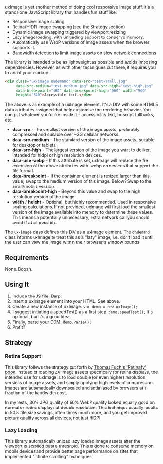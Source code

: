uxImage is yet another method of doing cool responsive image stuff. It's a standalone JavaScript library that handles fun stuff like:

* Responsive image scaling
* Retina/HiDPI image swapping (see the Strategy section)
* Dynamic image swapping triggered by viewport resizing
* Lazy image loading, with unloading support to conserve memory.
* Automatically use WebP versions of image assets when the browser supports it.
* Bandwidth detection to limit image assets on slow network connections

The library is intended to be as lightweight as possible and avoids imposing dependencies. However, as with other techniques out there, it requires you to adapt your markup.

```html
<div class="ux-image ondemand" data-src="test-small.jpg"
     data-src-medium="test-medium.jpg" data-src-high="test-high.jpg"
     data-breakpoint="480" data-breakpoint-high="960" width="960"
     height="540">Accessible text.</div>
```

The above is an example of a uxImage element. It's a DIV with some HTML5 data attributes assigned that help customize the rendering behavior. You can put whatever you'd like inside it - accessibility text, noscript fallbacks, etc.

+ **data-src** - The smallest version of the image assets, preferably compressed and suitable over ~3G cellular networks.
+ **data-src-medium** - The standard version of the image assets, suitable for desktop or tablets.
+ **data-src-high** - The largest version of the image you want to deliver, intended for hidpi or high resolution devices.
+ **data-use-webp** - If this attribute is set, uxImage will replace the file extension of the above attributes with .webp on devices that support the file format.
+ **data-breakpoint** - If the container element is resized larger than this value, swap to the medium version of this image. Below? Swap to the small/mobile version.
+ **data-breakpoint-high** - Beyond this value and swap to the high resolution version of the image.
+ **width** / **height** - Optional, but highly recommended. Used in responsive scaling calculations. If not provided, uxImage will first load the smallest version of the image available into memory to determine these values. This means a potentially unnecessary, extra network call you should avoid if at all possible.

The ```ux-image``` class defines this DIV as a uxImage element. The ```ondemand``` class informs uxImage to treat this as a "lazy" image; i.e. don't load it until the user can view the image within their browser's window bounds.

## Requirements

None. Boosh.

## Using It

1. Include the JS file. Derp.
2. Insert a uxImage element into your HTML. See above.
3. Create a new instance of uxImage. ```var demo = new uxImage();```
4. I suggest initiating a speedTest() as a first step. ```demo.speedTest();``` It's optional, but it's a good idea.
5. Finally, parse your DOM. ```demo.Parse();```
6. Profit?

## Strategy

### Retina Support
This library follows the strategy put forth by [Thomas Fuch's "Retinafy" book](http://retinafy.me/). Instead of loading 2X image assets specifically for retina displays, the intended use for uxImage is to load double (or even higher) resolution versions of image assets, and simply applying high levels of compression. Images are automatically downscaled and antialiased by browsers at a fraction of the bandwidth cost.

In my tests, 30% JPG quality of 60% WebP quality looked equally good on normal or retina displays at double resolution. This technique usually results in 50% file size savings, often times much more, and you get improved picture quality across all devices, not just HiDPI.

### Lazy Loading
This library automatically unload lazy loaded image assets after the viewport is scrolled past a threshold. This is done to conserve memory on mobile devices and provide better page performance on sites that implemented "infinite scrolling" techniques.
